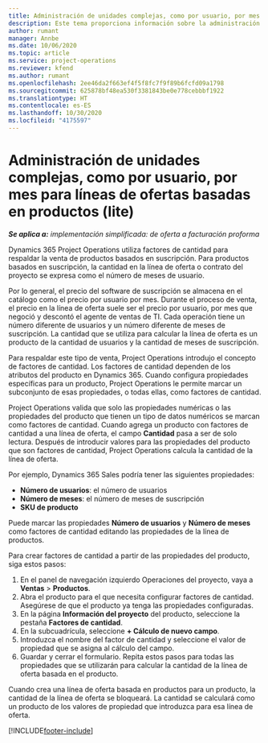 ```yaml
---
title: Administración de unidades complejas, como por usuario, por mes para líneas de ofertas basadas en productos (lite)
description: Este tema proporciona información sobre la administración de unidades complejas para líneas de oferta basadas en productos.
author: rumant
manager: Annbe
ms.date: 10/06/2020
ms.topic: article
ms.service: project-operations
ms.reviewer: kfend
ms.author: rumant
ms.openlocfilehash: 2ee46da2f663ef4f5f8fc7f9f89b6fcfd09a1798
ms.sourcegitcommit: 625878bf48ea530f3381843be0e778cebbbf1922
ms.translationtype: HT
ms.contentlocale: es-ES
ms.lasthandoff: 10/30/2020
ms.locfileid: "4175597"
---
```

# <a name="managing-complex-units-such-as-per-user-per-month-for-product-based-quote-lines---lite"></a>Administración de unidades complejas, como por usuario, por mes para líneas de ofertas basadas en productos (lite)

_**Se aplica a:** implementación simplificada: de oferta a facturación proforma_

Dynamics 365 Project Operations utiliza factores de cantidad para respaldar la venta de productos basados ​​en suscripción. Para productos basados ​​en suscripción, la cantidad en la línea de oferta o contrato del proyecto se expresa como el número de meses de usuario.

Por lo general, el precio del software de suscripción se almacena en el catálogo como el precio por usuario por mes. Durante el proceso de venta, el precio en la línea de oferta suele ser el precio por usuario, por mes que negoció y descontó el agente de ventas de TI. Cada operación tiene un número diferente de usuarios y un número diferente de meses de suscripción. La cantidad que se utiliza para calcular la línea de oferta es un producto de la cantidad de usuarios y la cantidad de meses de suscripción.

Para respaldar este tipo de venta, Project Operations introdujo el concepto de factores de cantidad. Los factores de cantidad dependen de los atributos del producto en Dynamics 365. Cuando configura propiedades específicas para un producto, Project Operations le permite marcar un subconjunto de esas propiedades, o todas ellas, como factores de cantidad.

Project Operations valida que solo las propiedades numéricas o las propiedades del producto que tienen un tipo de datos numéricos se marcan como factores de cantidad. Cuando agrega un producto con factores de cantidad a una línea de oferta, el campo **Cantidad** pasa a ser de solo lectura. Después de introducir valores para las propiedades del producto que son factores de cantidad, Project Operations calcula la cantidad de la línea de oferta.

Por ejemplo, Dynamics 365 Sales podría tener las siguientes propiedades:

- **Número de usuarios**: el número de usuarios
- **Número de meses**: el número de meses de suscripción
- **SKU de producto**

Puede marcar las propiedades **Número de usuarios** y **Número de meses** como factores de cantidad editando las propiedades de la línea de productos.

Para crear factores de cantidad a partir de las propiedades del producto, siga estos pasos:

1. En el panel de navegación izquierdo Operaciones del proyecto, vaya a **Ventas** > **Productos**.
2. Abra el producto para el que necesita configurar factores de cantidad. Asegúrese de que el producto ya tenga las propiedades configuradas.
3. En la página **Información del proyecto** del producto, seleccione la pestaña **Factores de cantidad**.
4. En la subcuadrícula, seleccione **+ Cálculo de nuevo campo**.
5. Introduzca el nombre del factor de cantidad y seleccione el valor de propiedad que se asigna al cálculo del campo.
6. Guardar y cerrar el formulario. Repita estos pasos para todas las propiedades que se utilizarán para calcular la cantidad de la línea de oferta basada en el producto.

Cuando crea una línea de oferta basada en productos para un producto, la cantidad de la línea de oferta se bloqueará. La cantidad se calculará como un producto de los valores de propiedad que introduzca para esa línea de oferta.


[!INCLUDE[footer-include](../../includes/footer-banner.md)]